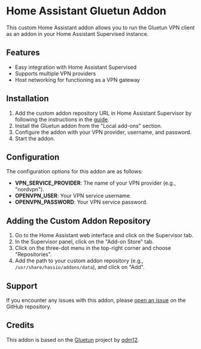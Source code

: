 # Home Assistant Gluetun Addon

This custom Home Assistant addon allows you to run the Gluetun VPN client as an addon in your Home Assistant Supervised instance.

## Features

- Easy integration with Home Assistant Supervised
- Supports multiple VPN providers
- Host networking for functioning as a VPN gateway

## Installation

1. Add the custom addon repository URL in Home Assistant Supervisor by following the instructions in the [guide](https://github.com/shadynafie/home-assistant-gluetun-addon#adding-the-custom-addon-repository).
2. Install the Gluetun addon from the "Local add-ons" section.
3. Configure the addon with your VPN provider, username, and password.
4. Start the addon.

## Configuration

The configuration options for this addon are as follows:

- **VPN_SERVICE_PROVIDER**: The name of your VPN provider (e.g., "nordvpn").
- **OPENVPN_USER**: Your VPN service username.
- **OPENVPN_PASSWORD**: Your VPN service password.

## Adding the Custom Addon Repository

1. Go to the Home Assistant web interface and click on the Supervisor tab.
2. In the Supervisor panel, click on the "Add-on Store" tab.
3. Click on the three-dot menu in the top-right corner and choose "Repositories".
4. Add the path to your custom addon repository (e.g., `/usr/share/hassio/addons/data`), and click on "Add".

## Support

If you encounter any issues with this addon, please [open an issue](https://github.com/shadynafie/home-assistant-gluetun-addon/issues) on the GitHub repository.

## Credits

This addon is based on the [Gluetun](https://github.com/qdm12/gluetun) project by [qdm12](https://github.com/qdm12).

